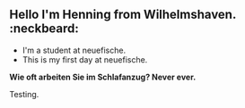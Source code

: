 ## Hello I'm Henning from Wilhelmshaven. :neckbeard:

- I'm a student at neuefische.
- This is my first day at neuefische.


**Wie oft arbeiten Sie im Schlafanzug? Never ever.**

Testing.
